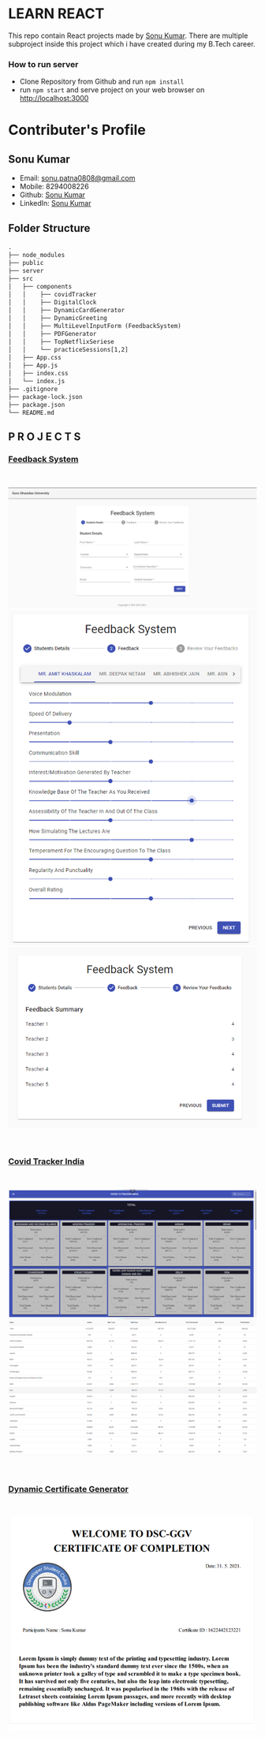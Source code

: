 <!--
    By Sonu Kumar
    B.Tech (Information Technology)
    DSC-GGV Web-Development Member

 -->

# LEARN REACT

This repo contain React projects made by [Sonu Kumar](https://github.com/SonuKumar81800). There are multiple subproject inside this project which i have created during my B.Tech career.

### How to run server

- Clone Repository from Github and run `npm install`
- run `npm start` and serve project on your web browser on
  [http://localhost:3000](http://localhost:3000)

# Contributer's Profile

## Sonu Kumar

- Email: sonu.patna0808@gmail.com
- Mobile: 8294008226
- Github: [Sonu Kumar](https://github.com/SonuKumar81800)
- LinkedIn: [Sonu Kumar](https://www.linkedin.com/in/sonukumar81800/)

## Folder Structure

    .
    ├── node_modules
    ├── public
    ├── server
    ├── src
    │   ├── components
    │   │    ├── covidTracker
    │   │    ├── DigitalClock
    │   │    ├── DynamicCardGenerator
    │   │    ├── DynamicGreeting
    │   │    ├── MultiLevelInputForm (FeedbackSystem)
    │   │    ├── PDFGenerator
    │   │    ├── TopNetflixSeriese
    │   │    └── practiceSessions[1,2]
    │   ├── App.css
    │   ├── App.js
    │   ├── index.css
    │   └── index.js
    ├── .gitignore
    ├── package-lock.json
    ├── package.json
    └── README.md

## P R O J E C T S

### [Feedback System](https://github.com/SonuKumar81800/React-Practice/tree/master/src/components/MultilevelInputForm)

<br>

![Feedback System 1](https://github.com/SonuKumar81800/React-Practice/blob/master/public/Feedback1.png?raw=true)
![Feedback System 2](https://github.com/SonuKumar81800/React-Practice/blob/master/public/Feedback2.png?raw=true)
![Feedback System 3](https://github.com/SonuKumar81800/React-Practice/blob/master/public/Feedback3.png?raw=true)

<br>

### [Covid Tracker India](https://github.com/SonuKumar81800/React-Practice/tree/master/src/components/covidTracker)

<br>

![Covid Tracker](https://github.com/SonuKumar81800/React-Practice/blob/master/public/covidTracker.png?raw=true)
![Covid Tracker1](https://github.com/SonuKumar81800/React-Practice/blob/master/public/covidTracker1.png?raw=true)

<br>

### [Dynamic Certificate Generator](https://github.com/SonuKumar81800/React-Practice/tree/master/src/components/PDFGenerator)

<br>

![Dynamic Certificate Generator](https://github.com/SonuKumar81800/React-Practice/blob/master/public/certificate.png?raw=true)
